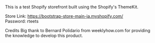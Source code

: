 This is a test Shopify storefront built using the Shopify's ThemeKit. 

Store Link: https://bootstrap-store-main-ja.myshopify.com/ <br>
Password: rteets

Credits Big thank to Bernard Polidario from weeklyhow.com for providing the knowledge to develop this product. 
